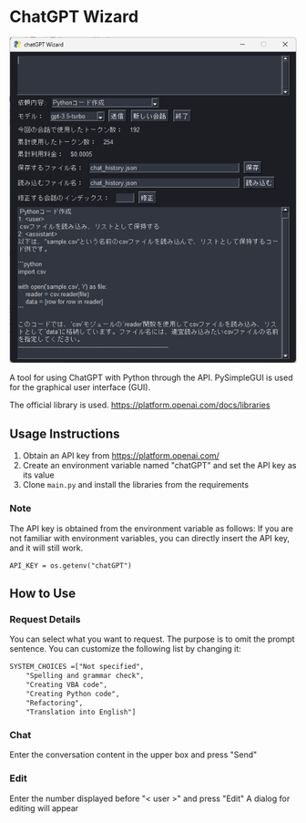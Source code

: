 # ChatGPT Wizard
![ss](ss.png)

A tool for using ChatGPT with Python through the API.
PySimpleGUI is used for the graphical user interface (GUI).

The official library is used.
https://platform.openai.com/docs/libraries

## Usage Instructions
1. Obtain an API key from https://platform.openai.com/
2. Create an environment variable named "chatGPT" and set the API key as its value
3. Clone `main.py` and install the libraries from the requirements

### Note
The API key is obtained from the environment variable as follows:
If you are not familiar with environment variables, you can directly insert the API key, and it will still work.

    API_KEY = os.getenv("chatGPT")
## How to Use
### Request Details
You can select what you want to request. 
The purpose is to omit the prompt sentence. 
You can customize the following list by changing it:

    SYSTEM_CHOICES =["Not specified",
        "Spelling and grammar check",
        "Creating VBA code",
        "Creating Python code",
        "Refactoring",
        "Translation into English"]   
### Chat
Enter the conversation content in the upper box and press "Send"
### Edit
Enter the number displayed before "< user >" and press "Edit"
A dialog for editing will appear